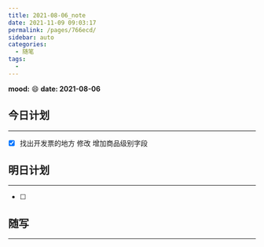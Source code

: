 ```yaml
---
title: 2021-08-06_note
date: 2021-11-09 09:03:17
permalink: /pages/766ecd/
sidebar: auto
categories:
  - 随笔
tags:
  - 
---
```

**mood:** :smile:  																		**date: 2021-08-06**  
## 今日计划  
------
- [x]  找出开发票的地方 修改 增加商品级别字段
## 明日计划  
------
- [ ]  
## 随写 
------
